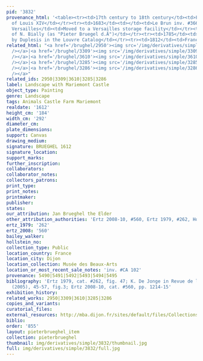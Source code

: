 ```yaml
---
pid: '3832'
provenance_html: '<table><tr><td>17th century to 18th century</td><td>France</td><td>Collection
  of Louis XIV</td></tr><tr><td>1683</td><td></td><td>Le Brun inv. #366</td></tr><tr><td>1695</td><td>France
  Versailles</td><td>Moved to a Versailles storage facility</td></tr><tr><td>1709</td><td></td><td>Inventory
  of N. Bially (as "Pieter Bruegel d.Ä")</td></tr><tr><td>1785</td><td>France Paris</td><td>Recorded
  by Duplesis in the Louvre Catalog</td></tr><tr><td>1812</td><td>France Dijon</td><td>Transferred</td></tr></table>'
related_html: "<a href='/brughel/2950'><img src='/img/derivatives/simple/2950/thumbnail.jpg'
  /></a>|<a href='/brughel/3309'><img src='/img/derivatives/simple/3309/thumbnail.jpg'
  /></a>|<a href='/brughel/3610'><img src='/img/derivatives/simple/3610/thumbnail.jpg'
  /></a>|<a href='/brughel/3285'><img src='/img/derivatives/simple/3285/thumbnail.jpg'
  /></a>|<a href='/brughel/3286'><img src='/img/derivatives/simple/3286/thumbnail.jpg'
  /></a>"
related_ids: 2950|3309|3610|3285|3286
label: Landscape with Mariemont Castle
object_type: Painting
genre: Landscape
tags: Animals Castle Farm Mariemont
realdate: '1612'
height_cm: '184'
width_cm: '292'
diameter_cm: 
plate_dimensions: 
support: Canvas
drawing_medium: 
signature: BRUEGHEL 1612
signature_location: 
support_marks: 
further_inscription: 
collaborators: 
collaborator_notes: 
collectors_patrons: 
print_type: 
print_notes: 
printmaker: 
publisher: 
states: 
our_attribution: Jan Brueghel the Elder
other_attribution_authorities: 'Ertz 2008-10, #560, Ertz 1979, #262, Honig database'
ertz_1979: '262'
ertz_2008: '560'
bailey_walker: 
hollstein_no: 
collection_type: Public
location_country: France
location_city: Dijon
location_collection: Musée des Beaux-Arts
location_or_most_recent_sale_notes: 'inv. #CA 102'
provenance: 5490|5491|5492|5493|5494|5495
bibliography: 'Ertz 1979, cat. #262, fig. 47; K. De Jonge in Revue de l&apos;art 149
  (2005), 45-57, fig.3; Ertz 2008-10, cat. #560, pp. 1214-15'
exhibition_history: 
related_works: 2950|3309|3610|3285|3286
copies_and_variants: 
curatorial_files: 
external_resources: http://mba.dijon.fr/sites/default/files/Collections/pdf/brueghel_de_velours_mariemont.pdf
biblio: 
order: '855'
layout: pieterbrueghel_item
collection: pieterbrueghel
thumbnail: img/derivatives/simple/3832/thumbnail.jpg
full: img/derivatives/simple/3832/full.jpg
---
```

